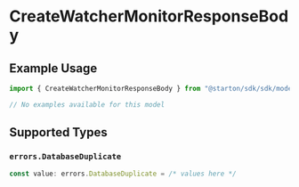 # CreateWatcherMonitorResponseBody

## Example Usage

```typescript
import { CreateWatcherMonitorResponseBody } from "@starton/sdk/sdk/models/errors";

// No examples available for this model
```

## Supported Types

### `errors.DatabaseDuplicate`

```typescript
const value: errors.DatabaseDuplicate = /* values here */
```

